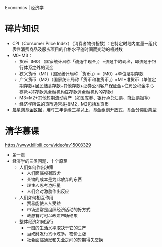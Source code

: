Economics | 经济学

# 碎片知识

- CPI（Consumer Price Index）（消费者物价指数）：在特定时段内度量一组代表性消费商品及服务项目的价格水平随时间而变动的相对数
- M0~M3：
    - 货币（M0）（国家统计局称「流通中现金」）=流通中的现金，即流通于银行体系之外的现金
    - 狭义货币（M1）（国家统计局称「货币」）=（M0）+单位活期存款
    - 广义货币（M2）（国家统计局称「货币和准货币」）=M1+准货币（单位定期存款+居民储蓄存款+其他存款+证券公司客户保证金+住房公积金中心存款+非存款类金融机构在存款类金融机构的存款）
    - M3=M2+其他短期流动资产（如国库券、银行承兑汇票、商业票据等）
    - 经济学所说的货币通常是指M2，M2包括准货币
- [晨星网基金数据](https://cn.morningstar.com/quickrank/default.aspx)，用时三年评级三星以上、基金组别开放式、基金分类股票型

# 清华慕课

https://www.bilibili.com/video/av15008329

- 第一章
- 经济学的三类问题、十个原理
  - 人们如何作出决策
    - 人们面临权衡取舍
    - 某物的成本是为此放弃的东西
    - 理性人思考边际量
    - 人们会对激励作出反应
  - 人们如何相互作用
    - 贸易能使人人受益
    - 市场通常是组织经济活动的好方式
    - 政府有时可以改进市场结果
  - 整体经济如何运行
    - 一国的生活水平取决于它的生产
    - 当政府发行货币过多，物价上涨
    - 社会面临通胀和失业之间的短期得失交换
